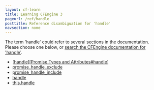 ```yaml
---
layout: cf-learn
title: Learning CFEngine 3
pageurl: /ref/handle
posttitle: Reference disambiguation for 'handle'
navsection: none
---
```


The term 'handle' could refer to several sections in the documentation. Please choose one below, or
[search the CFEngine documentation for 'handle'](http://cfengine.com/docs/latest/search.html?q=handle).

- [\[handle\]\[Promise Types and Attributes\#handle\]](http://cfengine.com/docs/latest/reference-common-attributes-include.html#handle-promise-types-and-attributes#handle)
- [promise_handle_exclude](http://cfengine.com/docs/latest/reference-promise-types-access.html#promise_handle_exclude)
- [promise_handle_include](http://cfengine.com/docs/latest/reference-promise-types-access.html#promise_handle_include)
- [handle](http://cfengine.com/docs/latest/reference-promise-types.html#handle)
- [this.handle](http://cfengine.com/docs/latest/reference-special-variables-this.html#this-handle)
